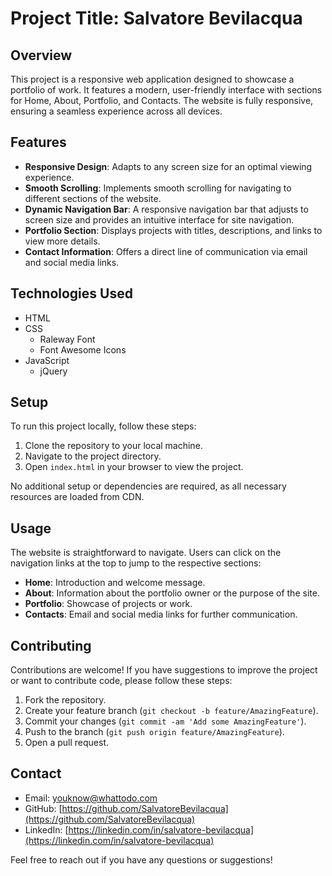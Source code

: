 # Project Title: Salvatore Bevilacqua

## Overview
This project is a responsive web application designed to showcase a portfolio of work. It features a modern, user-friendly interface with sections for Home, About, Portfolio, and Contacts. The website is fully responsive, ensuring a seamless experience across all devices.

## Features
- **Responsive Design**: Adapts to any screen size for an optimal viewing experience.
- **Smooth Scrolling**: Implements smooth scrolling for navigating to different sections of the website.
- **Dynamic Navigation Bar**: A responsive navigation bar that adjusts to screen size and provides an intuitive interface for site navigation.
- **Portfolio Section**: Displays projects with titles, descriptions, and links to view more details.
- **Contact Information**: Offers a direct line of communication via email and social media links.

## Technologies Used
- HTML
- CSS
  - Raleway Font
  - Font Awesome Icons
- JavaScript
  - jQuery

## Setup
To run this project locally, follow these steps:

1. Clone the repository to your local machine.
2. Navigate to the project directory.
3. Open `index.html` in your browser to view the project.

No additional setup or dependencies are required, as all necessary resources are loaded from CDN.

## Usage
The website is straightforward to navigate. Users can click on the navigation links at the top to jump to the respective sections:
- **Home**: Introduction and welcome message.
- **About**: Information about the portfolio owner or the purpose of the site.
- **Portfolio**: Showcase of projects or work.
- **Contacts**: Email and social media links for further communication.

## Contributing
Contributions are welcome! If you have suggestions to improve the project or want to contribute code, please follow these steps:

1. Fork the repository.
2. Create your feature branch (`git checkout -b feature/AmazingFeature`).
3. Commit your changes (`git commit -am 'Add some AmazingFeature'`).
4. Push to the branch (`git push origin feature/AmazingFeature`).
5. Open a pull request.

## Contact
- Email: youknow@whattodo.com
- GitHub: [https://github.com/SalvatoreBevilacqua](https://github.com/SalvatoreBevilacqua)
- LinkedIn: [https://linkedin.com/in/salvatore-bevilacqua](https://linkedin.com/in/salvatore-bevilacqua)

Feel free to reach out if you have any questions or suggestions!
